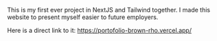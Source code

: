 This is my first ever project in NextJS and Tailwind together. I made this website to present myself easier to future employers.

Here is a direct link to it: https://portofolio-brown-rho.vercel.app/
